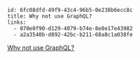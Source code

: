 ```
id: 6fc08dfd-49f9-43c4-96b5-0e238b6ecc8c
title: Why not use GraphQL?
links:
  - 070e0f90-d129-4079-b74e-8e8e17e43982
  - a2a3540b-d892-42bc-b211-68a8c1a038fe
```

[Why not use GraphQL?][1]

[1]: https://wundergraph.com/blog/why_not_use_graphql 
